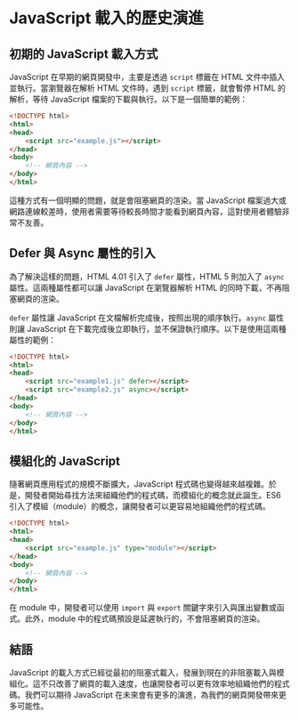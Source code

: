 # JavaScript 載入的歷史演進

## 初期的 JavaScript 載入方式

JavaScript 在早期的網頁開發中，主要是透過 `script` 標籤在 HTML 文件中插入並執行。當瀏覽器在解析 HTML 文件時，遇到 `script` 標籤，就會暫停 HTML 的解析，等待 JavaScript 檔案的下載與執行。以下是一個簡單的範例：

```html
<!DOCTYPE html>
<html>
<head>
    <script src="example.js"></script>
</head>
<body>
    <!-- 網頁內容 -->
</body>
</html>
```

這種方式有一個明顯的問題，就是會阻塞網頁的渲染。當 JavaScript 檔案過大或網路連線較差時，使用者需要等待較長時間才能看到網頁內容，這對使用者體驗非常不友善。

## Defer 與 Async 屬性的引入

為了解決這樣的問題，HTML 4.01 引入了 `defer` 屬性，HTML 5 則加入了 `async` 屬性。這兩種屬性都可以讓 JavaScript 在瀏覽器解析 HTML 的同時下載，不再阻塞網頁的渲染。

`defer` 屬性讓 JavaScript 在文檔解析完成後，按照出現的順序執行。`async` 屬性則讓 JavaScript 在下載完成後立即執行，並不保證執行順序。以下是使用這兩種屬性的範例：

```html
<!DOCTYPE html>
<html>
<head>
    <script src="example1.js" defer></script>
    <script src="example2.js" async></script>
</head>
<body>
    <!-- 網頁內容 -->
</body>
</html>
```

## 模組化的 JavaScript

隨著網頁應用程式的規模不斷擴大，JavaScript 程式碼也變得越來越複雜。於是，開發者開始尋找方法來組織他們的程式碼，而模組化的概念就此誕生。ES6 引入了模組（module）的概念，讓開發者可以更容易地組織他們的程式碼。

```html
<!DOCTYPE html>
<html>
<head>
    <script src="example.js" type="module"></script>
</head>
<body>
    <!-- 網頁內容 -->
</body>
</html>
```

在 module 中，開發者可以使用 `import` 與 `export` 關鍵字來引入與匯出變數或函式。此外，module 中的程式碼預設是延遲執行的，不會阻塞網頁的渲染。

## 結語

JavaScript 的載入方式已經從最初的阻塞式載入，發展到現在的非阻塞載入與模組化。這不只改善了網頁的載入速度，也讓開發者可以更有效率地組織他們的程式碼。我們可以期待 JavaScript 在未來會有更多的演進，為我們的網頁開發帶來更多可能性。